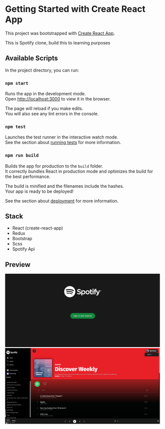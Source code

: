 # Getting Started with Create React App

This project was bootstrapped with [Create React App](https://github.com/facebook/create-react-app).

This is Spotify clone, build this to learning purposes

## Available Scripts

In the project directory, you can run:

### `npm start`

Runs the app in the development mode.\
Open [http://localhost:3000](http://localhost:3000) to view it in the browser.

The page will reload if you make edits.\
You will also see any lint errors in the console.

### `npm test`

Launches the test runner in the interactive watch mode.\
See the section about [running tests](https://facebook.github.io/create-react-app/docs/running-tests) for more information.

### `npm run build`

Builds the app for production to the `build` folder.\
It correctly bundles React in production mode and optimizes the build for the best performance.

The build is minified and the filenames include the hashes.\
Your app is ready to be deployed!

See the section about [deployment](https://facebook.github.io/create-react-app/docs/deployment) for more information.

## Stack

- React (create-react-app)
- Redux
- Bootstrap
- Scss
- Spotify Api

## Preview

![alt text](https://github.com/Charlygraphy23/spotify-clone/blob/master/screenshot/Capture.PNG?raw=true)
![alt text](https://github.com/Charlygraphy23/spotify-clone/blob/master/screenshot/Capture1.PNG?raw=true)
